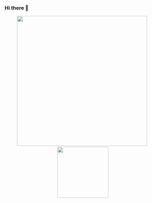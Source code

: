 ### Hi there 👋

<p align="center">
  <img src="https://github-readme-stats.vercel.app/api?username=cjghost2000&show_icons=true&theme=dark" width="420"/>&nbsp;<img src="https://github-readme-stats.vercel.app/api/top-langs/?username=cjghost2000&layout=compact&theme=dark" height="165">
</p>
